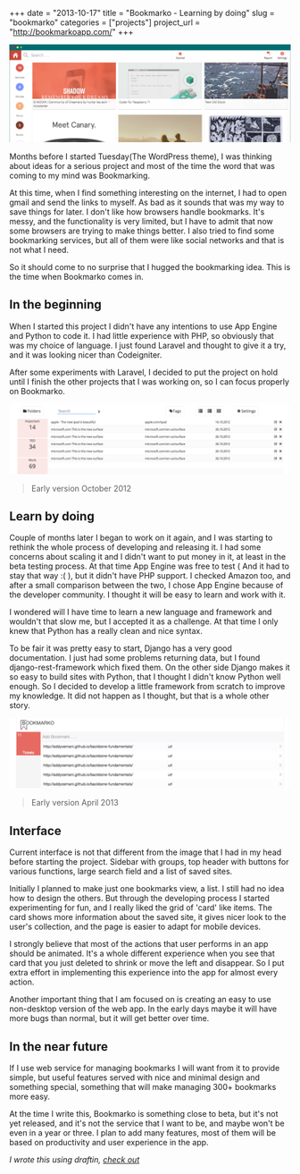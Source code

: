 +++
date        = "2013-10-17"
title       = "Bookmarko - Learning by doing"
slug        = "bookmarko"
categories  = ["projects"]
project_url = "http://bookmarkoapp.com/"
+++

![Bookmarko](/img/bookmarko_large.png)

Months before I started Tuesday(The WordPress theme), I was thinking about ideas for a serious project and most of the time the word that was coming to my mind was Bookmarking.  

At this time, when I find something interesting on the internet, I had to open gmail and send the links to myself. As bad as it sounds that was my way to save things for later. I don't like how browsers handle bookmarks. It's messy, and the functionality is very limited, but I have to admit that now some browsers are trying to make things better. I also tried to find some bookmarking services, but all of them were like social networks and that is not what I need.  

So it should come to no surprise that I hugged the bookmarking idea. This is the time when Bookmarko comes in.

## In the beginning

When I started this project I didn't have any intentions to use App Engine and Python to code it. I had little experience with PHP, so obviously that was my choice of language. I just found Laravel and thought to give it a try, and it was looking nicer than Codeigniter.  

After some experiments with Laravel, I decided to put the project on hold until I finish the other projects that I was working on, so I can focus properly on Bookmarko.  


![Bookmarko](/img/bookmarko_1.png)  

> Early version October 2012

## Learn by doing

Couple of months later I began to work on it again, and I was starting to rethink the whole process of developing and releasing it. I had some concerns about scaling it and I didn't want to put money in it, at least in the beta testing process. At that time App Engine was free to test ( And it had to stay that way :( ), but it didn't have PHP support. I checked Amazon too, and after a small comparison between the two, I chose App Engine because of the developer community. I thought it will be easy to learn and work with it.  

I wondered will I have time to learn a new language and framework and wouldn't that slow me, but I accepted it as a challenge. At that time I only knew that Python has a really clean and nice syntax.  

To be fair it was pretty easy to start, Django has a very good documentation. I just had some problems returning data, but I found django-rest-framework which fixed them.
On the other side Django makes it so easy to build sites with Python, that I thought I didn't know Python well enough. So I decided to develop a little framework from scratch to improve my knowledge. It did not happen as I thought, but that is a whole other story.  

![Bookmarko](/img/bookmarko_2.png)  

> Early version April 2013

## Interface


Current interface is not that different from the image that I had in my head before starting the project. Sidebar with groups, top header with buttons for various functions, large search field and a list of saved sites.  

Initially I planned to make just one bookmarks view, a list. I still had no idea how to design the others. But through the developing process I started experimenting for fun, and I really liked the grid of 'card' like items.
The card shows more information about the saved site, it gives nicer look to the user's collection, and the page is easier to adapt for mobile devices.  

I strongly believe that most of the actions that user performs in an app should be animated. It's a whole different experience when you see that card that you just deleted to shrink or move the left and disappear. So I put extra effort in implementing this experience into the app for almost every action.  

Another important thing that I am focused on is creating an easy to use non-desktop version of the web app. In the early days maybe it will have more bugs than normal, but it will get better over time.  

## In the near future

If I use web service for managing bookmarks I will want from it to provide simple, but useful features served with nice and minimal design and something special, something that will make managing 300+ bookmarks more easy.  

At the time I write this, Bookmarko is something close to beta, but it's not yet released, and it's not the service that I want to be, and maybe won't be even in a year or three. I plan to add many features, most of them will be based on productivity and user experience in the app.  

*I wrote this using draftin, [check out](http://draftin.com)*
